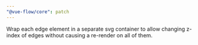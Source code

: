 ```yaml
---
"@vue-flow/core": patch
---
```


Wrap each edge element in a separate svg container to allow changing z-index of edges without causing a re-render on all of them.

